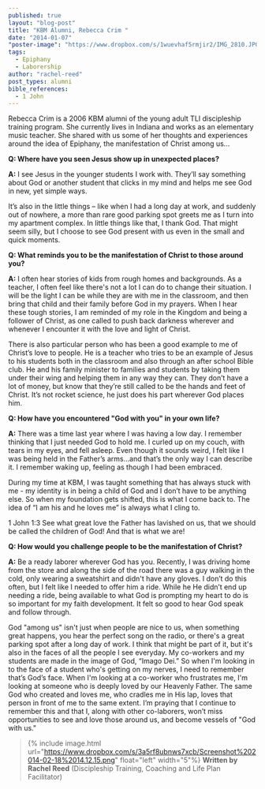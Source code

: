 ```yaml
---
published: true
layout: "blog-post"
title: "KBM Alumni, Rebecca Crim "
date: "2014-01-07"
"poster-image": "https://www.dropbox.com/s/1wuevhaf5rmjir2/IMG_2810.JPG"
tags: 
  - Epiphany
  - Laborership
author: "rachel-reed"
post_types: alumni
bible_references: 
  - 1 John
---
```


Rebecca Crim is a 2006 KBM alumni of the young adult TLI discipleship training program. She currently lives in Indiana and works as an elementary music teacher. She shared with us some of her thoughts and experiences around the idea of Epiphany, the manifestation of Christ among us...

**Q: Where have you seen Jesus show up in unexpected places?**

**A:** I see Jesus in the younger students I work with. They’ll say something about God or another student that clicks in my mind and helps me see God in new, yet simple ways.

It’s also in the little things – like when I had a long day at work, and suddenly out of nowhere, a more than rare good parking spot greets me as I turn into my apartment complex. In little things like that, I thank God. That might seem silly, but I choose to see God present with us even in the small and quick moments.

**Q: What reminds you to be the manifestation of Christ to those around you?**

**A:** I often hear stories of kids from rough homes and backgrounds. As a teacher, I often feel like there's not a lot I can do to change their situation. I will be the light I can be while they are with me in the classroom, and then bring that child and their family before God in my prayers. When I hear these tough stories, I am reminded of my role in the Kingdom and being a follower of Christ, as one called to push back darkness wherever and whenever I encounter it with the love and light of Christ.

There is also particular person who has been a good example to me of Christ’s love to people. He is a teacher who tries to be an example of Jesus to his students both in the classroom and also through an after school Bible club. He and his family minister to families and students by taking them under their wing and helping them in any way they can. They don’t have a lot of money, but know that they’re still called to be the hands and feet of Christ. It’s not rocket science, he just does his part wherever God places him.

**Q: How have you encountered "God with you" in your own life?**

**A:** There was a time last year where I was having a low day. I remember thinking that I just needed God to hold me. I curled up on my couch, with tears in my eyes, and fell asleep. Even though it sounds weird, I felt like I was being held in the Father’s arms…and that’s the only way I can describe it. I remember waking up, feeling as though I had been embraced.

During my time at KBM, I was taught something that has always stuck with me - my identity is in being a child of God and I don’t have to be anything else. So when my foundation gets shifted, this is what I come back to. The idea of “I am his and he loves me” is always what I cling to.

1 John 1:3
See what great love the Father has lavished on us, that we should be called the children of God! And that is what we are!


**Q: How would you challenge people to be the manifestation of Christ?**

**A:** Be a ready laborer wherever God has you. Recently, I was driving home from the store and along the side of the road there was a guy walking in the cold, only wearing a sweatshirt and didn't have any gloves. I don’t do this often, but I felt like I needed to offer him a ride. While he He didn’t end up needing a ride, being available to what God is prompting my heart to do is so important for my faith development. It felt so good to hear God speak and follow through.  

God "among us" isn't just when people are nice to us, when something great happens, you hear the perfect song on the radio, or there's a great parking spot after a long day of work. I think that might be part of it, but it's also in the faces of all the people I see everyday.  My co-workers and my students are made in the image of God, “Imago Dei.”  So when I'm looking in to the face of a student who's getting on my nerves, I need to remember that’s God’s face. When I'm looking at a co-worker who frustrates me, I'm looking at someone who is deeply loved by our Heavenly Father. The same God who created and loves me, who cradles me in His lap, loves that person in front of me to the same extent.  I’m praying that I continue to remember this and that I, along with other co-laborers, won’t miss opportunities to see and love those around us, and become vessels of "God with us."

>{% include image.html url="https://www.dropbox.com/s/3a5rf8ubnws7xcb/Screenshot%202014-02-18%2014.12.15.png" float="left" width="5"%} **Written by Rachel Reed**       (Discipleship Training, Coaching and Life Plan Facilitator)